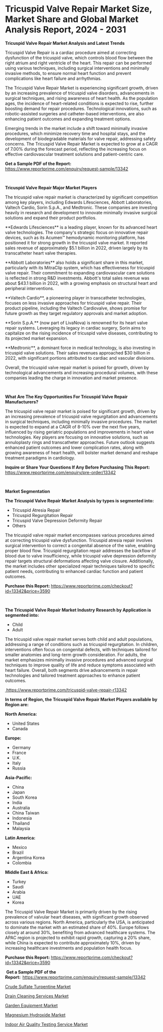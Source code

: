 <p><h1>Tricuspid Valve Repair Market Size, Market Share and Global Market Analysis Report, 2024 - 2031</h1></p><p><strong>Tricuspid Valve Repair Market Analysis and Latest Trends</strong></p>
<p><p>Tricuspid Valve Repair is a cardiac procedure aimed at correcting dysfunction of the tricuspid valve, which controls blood flow between the right atrium and right ventricle of the heart. This repair can be performed using various techniques, including surgical interventions and minimally invasive methods, to ensure normal heart function and prevent complications like heart failure and arrhythmias.</p><p>The Tricuspid Valve Repair Market is experiencing significant growth, driven by an increasing prevalence of tricuspid valve disorders, advancements in surgical techniques, and rising awareness of heart health. As the population ages, the incidence of heart-related conditions is expected to rise, further boosting demand for repair procedures. Technological innovations, such as robotic-assisted surgeries and catheter-based interventions, are also enhancing patient outcomes and expanding treatment options.</p><p>Emerging trends in the market include a shift toward minimally invasive procedures, which minimize recovery time and hospital stays, and the development of biodegradable materials for valve repair, addressing safety concerns. The Tricuspid Valve Repair Market is expected to grow at a CAGR of 7.00% during the forecast period, reflecting the increasing focus on effective cardiovascular treatment solutions and patient-centric care.</p></p>
<p><strong>Get a Sample PDF of the Report:&nbsp;</strong> <a href="https://www.reportprime.com/enquiry/request-sample/13342?utm_campaign=75&utm_medium=2&utm_source=Github&utm_content=ia&utm_term=25122024&utm_id=tricuspid-valve-repair">https://www.reportprime.com/enquiry/request-sample/13342</a></p>
<p>&nbsp;</p>
<p><strong>Tricuspid Valve Repair Major Market Players</strong></p>
<p><p>The tricuspid valve repair market is characterized by significant competition among key players, including Edwards Lifesciences, Abbott Laboratories, Valtech Cardio, Sorin S.p.A., and Medtronic. These companies are investing heavily in research and development to innovate minimally invasive surgical solutions and expand their product portfolios.</p><p>**Edwards Lifesciences** is a leading player, known for its advanced heart valve technologies. The company's strategic focus on innovative repair devices, such as its Acumen™ hemodynamic monitoring platform, has positioned it for strong growth in the tricuspid valve market. It reported sales revenue of approximately $5.1 billion in 2022, driven largely by its transcatheter heart valve therapies.</p><p>**Abbott Laboratories** also holds a significant share in this market, particularly with its MitraClip system, which has effectiveness for tricuspid valve repair. Their commitment to expanding cardiovascular care solutions is reflected in strong R&D investments. Abbott's total sales revenue was about $43.1 billion in 2022, with a growing emphasis on structural heart and peripheral interventions.</p><p>**Valtech Cardio**, a pioneering player in transcatheter technologies, focuses on less invasive approaches for tricuspid valve repair. Their product pipeline, including the Valtech Cardiovalve, shows promise for future growth as they target regulatory approvals and market adoption.</p><p>**Sorin S.p.A.** (now part of LivaNova) is renowned for its heart valve repair systems. Leveraging its legacy in cardiac surgery, Sorin aims to capitalize on the rising incidence of tricuspid valve diseases, contributing to its projected market expansion.</p><p>**Medtronic**, a dominant force in medical technology, is also investing in tricuspid valve solutions. Their sales revenues approached $30 billion in 2022, with significant portions attributed to cardiac and vascular divisions.</p><p>Overall, the tricuspid valve repair market is poised for growth, driven by technological advancements and increasing procedural volumes, with these companies leading the charge in innovation and market presence.</p></p>
<p>&nbsp;</p>
<p><strong>What Are The Key Opportunities For Tricuspid Valve Repair Manufacturers?</strong></p>
<p><p>The tricuspid valve repair market is poised for significant growth, driven by an increasing prevalence of tricuspid valve regurgitation and advancements in surgical techniques, including minimally invasive procedures. The market is expected to expand at a CAGR of 8-10% over the next five years, influenced by rising geriatric populations and improvements in heart valve technologies. Key players are focusing on innovative solutions, such as annuloplasty rings and transcatheter approaches. Future outlook suggests enhanced patient outcomes and lower complication rates, along with growing awareness of heart health, will bolster market demand and reshape treatment paradigms in cardiology.</p></p>
<p><strong>Inquire or Share Your Questions If Any Before Purchasing This Report:</strong> <a href="https://www.reportprime.com/enquiry/pre-order/13342?utm_campaign=75&utm_medium=2&utm_source=Github&utm_content=ia&utm_term=25122024&utm_id=tricuspid-valve-repair">https://www.reportprime.com/enquiry/pre-order/13342</a></p>
<p>&nbsp;</p>
<p><strong>Market Segmentation</strong></p>
<p><strong>The Tricuspid Valve Repair Market Analysis by types is segmented into:</strong></p>
<p><ul><li>Tricuspid Atresia Repair</li><li>Tricuspid Regurgitation Repair</li><li>Tricuspid Valve Depression Deformity Repair</li><li>Others</li></ul></p>
<p><p>The tricuspid valve repair market encompasses various procedures aimed at correcting tricuspid valve dysfunction. Tricuspid atresia repair involves surgical intervention to correct a congenital absence of the valve, enabling proper blood flow. Tricuspid regurgitation repair addresses the backflow of blood due to valve insufficiency, while tricuspid valve depression deformity repair targets structural deformations affecting valve closure. Additionally, the market includes other specialized repair techniques tailored to specific patient needs, contributing to enhanced cardiac function and patient outcomes.</p></p>
<p><strong>Purchase this Report:&nbsp;</strong><a href="https://www.reportprime.com/checkout?id=13342&price=3590&utm_campaign=75&utm_medium=2&utm_source=Github&utm_content=ia&utm_term=25122024&utm_id=tricuspid-valve-repair">https://www.reportprime.com/checkout?id=13342&price=3590</a></p>
<p>&nbsp;</p>
<p><strong>The Tricuspid Valve Repair Market Industry Research by Application is segmented into:</strong></p>
<p><ul><li>Child</li><li>Adult</li></ul></p>
<p><p>The tricuspid valve repair market serves both child and adult populations, addressing a range of conditions such as tricuspid regurgitation. In children, interventions often focus on congenital defects, with techniques tailored for smaller anatomies and long-term growth consideration. For adults, the market emphasizes minimally invasive procedures and advanced surgical techniques to improve quality of life and reduce symptoms associated with heart failure. Overall, both segments drive advancements in repair technologies and tailored treatment approaches to enhance patient outcomes.</p></p>
<p><a href="https://www.reportprime.com/tricuspid-valve-repair-r13342?utm_campaign=75&utm_medium=2&utm_source=Github&utm_content=ia&utm_term=25122024&utm_id=tricuspid-valve-repair">&nbsp;https://www.reportprime.com/tricuspid-valve-repair-r13342</a></p>
<p><strong>In terms of Region, the Tricuspid Valve Repair Market Players available by Region are:</strong></p>
<p>
    <p> <strong> North America: </strong>
        <ul>
            <li>United States</li>
            <li>Canada</li>
        </ul>
        </p> 
    <p> <strong> Europe: </strong>
        <ul>
            <li>Germany</li>
            <li>France</li>
            <li>U.K.</li>
            <li>Italy</li>
            <li>Russia</li>
        </ul>
        </p> 
    <p> <strong> Asia-Pacific: </strong>
        <ul>
            <li>China</li>
            <li>Japan</li>
            <li>South Korea</li>
            <li>India</li>
            <li>Australia</li>
            <li>China Taiwan</li>
            <li>Indonesia</li>
            <li>Thailand</li>
            <li>Malaysia</li>
        </ul>
        </p> 
    <p> <strong> Latin America: </strong>
        <ul>
            <li>Mexico</li>
            <li>Brazil</li>
            <li>Argentina Korea</li>
            <li>Colombia</li>
        </ul>
        </p> 
    <p> <strong> Middle East & Africa: </strong>
        <ul>
            <li>Turkey</li>
            <li>Saudi</li>
            <li>Arabia</li>
            <li>UAE</li>
            <li>Korea</li>
        </ul>
    </p>
    </p>
<p><p>The Tricuspid Valve Repair Market is primarily driven by the rising prevalence of valvular heart diseases, with significant growth observed across various regions. North America, particularly the USA, is anticipated to dominate the market with an estimated share of 40%. Europe follows closely at around 30%, benefiting from advanced healthcare systems. The APAC region is projected to exhibit rapid growth, capturing a 20% share, while China is expected to contribute approximately 10%, driven by increasing healthcare investments and population health focus.</p></p>
<p><strong>Purchase this Report: </strong><a href="https://www.reportprime.com/checkout?id=13342&price=3590&utm_campaign=75&utm_medium=2&utm_source=Github&utm_content=ia&utm_term=25122024&utm_id=tricuspid-valve-repair">https://www.reportprime.com/checkout?id=13342&price=3590</a></p>
<p>&nbsp;<strong>Get a Sample PDF of the Report:&nbsp;&nbsp;</strong><a href="https://www.reportprime.com/enquiry/request-sample/13342?utm_campaign=75&utm_medium=2&utm_source=Github&utm_content=ia&utm_term=25122024&utm_id=tricuspid-valve-repair">https://www.reportprime.com/enquiry/request-sample/13342</a></p>
<p><strong></strong></p>
<p><p><a href="https://www.linkedin.com/pulse/unveiling-crude-sulfate-turpentine-market-drivers-projected-67-qlhuf?utm_campaign=75&utm_medium=2&utm_source=Github&utm_content=ia&utm_term=25122024&utm_id=tricuspid-valve-repair">Crude Sulfate Turpentine Market</a></p><p><a href="https://github.com/donnettaletizia/Market-Research-Report-List-1/blob/main/drain-cleaning-services-market.md?utm_campaign=75&utm_medium=2&utm_source=Github&utm_content=ia&utm_term=25122024&utm_id=tricuspid-valve-repair">Drain Cleaning Services Market</a></p><p><a href="https://www.linkedin.com/pulse/market-dynamics-garden-equipment-industry-forecast-trends-ypx8f?utm_campaign=75&utm_medium=2&utm_source=Github&utm_content=ia&utm_term=25122024&utm_id=tricuspid-valve-repair">Garden Equipment Market</a></p><p><a href="https://www.linkedin.com/pulse/magnesi-karmark-3dxuf?utm_campaign=75&utm_medium=2&utm_source=Github&utm_content=ia&utm_term=25122024&utm_id=tricuspid-valve-repair">Magnesium Hydroxide Market</a></p><p><a href="https://github.com/bogganbillie6969/Market-Research-Report-List-1/blob/main/indoor-air-quality-testing-service-market.md?utm_campaign=75&utm_medium=2&utm_source=Github&utm_content=ia&utm_term=25122024&utm_id=tricuspid-valve-repair">Indoor Air Quality Testing Service Market</a></p></p>